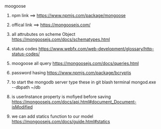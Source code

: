 moogoose

1. npm link ==> https://www.npmjs.com/package/mongoose

2. offical link ==> https://mongoosejs.com/

3. all attrubutes on scheme Object
   https://mongoosejs.com/docs/schematypes.html

4. status codes https://www.webfx.com/web-development/glossary/http-status-codes/

5. moogoose all query
   https://mongoosejs.com/docs/queries.html

6. password hasing
   https://www.npmjs.com/package/bcryptjs

7. to start the mongodb server type these in git blash terminal
   mongod.exe --dbpath ~/db

8. is userInstance property is mofiyed before saving
   https://mongoosejs.com/docs/api.html#document_Document-isModified

9. we can add statics function to our model
   https://mongoosejs.com/docs/guide.html#statics
